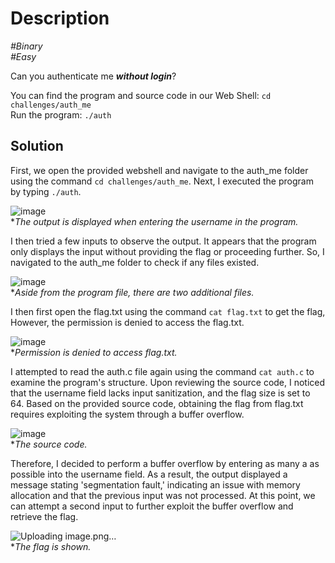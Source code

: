 # Description

_#Binary_<br>
_#Easy_<br>

Can you authenticate me ***without login***?  

You can find the program and source code in our Web Shell: `cd challenges/auth_me`  
Run the program: `./auth`

## Solution

First, we open the provided webshell and navigate to the auth_me folder using the command `cd challenges/auth_me`. Next, I executed the program by typing `./auth`.

![image](https://github.com/user-attachments/assets/ea35a568-9dca-458e-bdc7-55aeadd7abdb)<br>
**The output is displayed when entering the username in the program.*

I then tried a few inputs to observe the output. It appears that the program only displays the input without providing the flag or proceeding further. So, I navigated to the auth_me folder to check if any files existed.

![image](https://github.com/user-attachments/assets/2f782982-68d0-445e-93fa-f53bc50a4681)<br>
**Aside from the program file, there are two additional files.*

I then first open the flag.txt using the command `cat flag.txt` to get the flag, However, the permission is denied to access the flag.txt.

![image](https://github.com/user-attachments/assets/e8d700cc-9691-4844-83a0-4d988677f2d2)<br>
**Permission is denied to access flag.txt.*

I attempted to read the auth.c file again using the command `cat auth.c` to examine the program's structure. Upon reviewing the source code, I noticed that the username field lacks input sanitization, and the flag size is set to 64. Based on the provided source code, obtaining the flag from flag.txt requires exploiting the system through a buffer overflow.

![image](https://github.com/user-attachments/assets/b9e5a25b-4f85-4340-a967-c2b1c5d3fdd7)<br>
**The source code.*

Therefore, I decided to perform a buffer overflow by entering as many a as possible into the username field. As a result, the output displayed a message stating 'segmentation fault,' indicating an issue with memory allocation and that the previous input was not processed. At this point, we can attempt a second input to further exploit the buffer overflow and retrieve the flag.

![Uploading image.png…]()<br>
**The flag is shown.*
